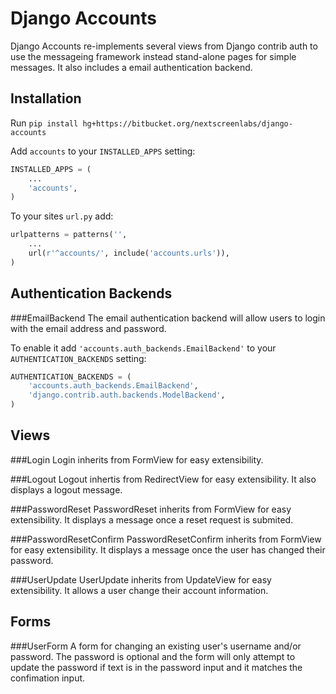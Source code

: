 Django Accounts
===============

Django Accounts re-implements several views from Django contrib auth to use the messageing framework instead stand-alone pages for simple messages. It also includes a email authentication backend.

Installation
------------

Run `pip install hg+https://bitbucket.org/nextscreenlabs/django-accounts`

Add `accounts` to your `INSTALLED_APPS` setting:

```python
INSTALLED_APPS = (
    ...
    'accounts',
)
```

To your sites `url.py` add:

```python
urlpatterns = patterns('',
    ...
    url(r'^accounts/', include('accounts.urls')),
)
```

Authentication Backends
----------------------------

###EmailBackend
The email authentication backend will allow users to login with the email address and password.

To enable it add `'accounts.auth_backends.EmailBackend'` to your `AUTHENTICATION_BACKENDS` setting:

```python
AUTHENTICATION_BACKENDS = (
    'accounts.auth_backends.EmailBackend',
    'django.contrib.auth.backends.ModelBackend',
)
```

Views
-----

###Login
Login inherits from FormView for easy extensibility.

###Logout
Logout inhertis from RedirectView for easy extensibility. It also displays a logout message.

###PasswordReset
PasswordReset inherits from FormView for easy extensibility. It displays a message once a reset request is submited.

###PasswordResetConfirm
PasswordResetConfirm inherits from FormView for easy extensibility. It displays a message once the user has changed their password.

###UserUpdate
UserUpdate inherits from UpdateView for easy extensibility. It allows a user change their account information.

Forms
-----

###UserForm
A form for changing an existing user's username and/or password. The password is optional and the form will only attempt to update the password if text is in the password input and it matches the confimation input.
